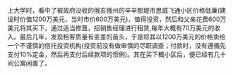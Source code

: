 上大学时，看中了被政府没收的俄亥俄州的辛辛那堤市思威飞通小区价格低廉(建设时价值1200万美元，当时市价600万美元)，值得投资，然后和父亲花费600万美元将其买下，通过适当修葺，招销售经理进行租赁,每年大概有70万美元的收入。最后几年，发现租客质量有变差的苗头，于是将其以1200万美元的价格卖给一个不谨慎的信托投资机构(投资前没有做审慎的尽职调查；付款时，没有遵循先支付10%定金，然后再支付后续款项的惯例)。其在买下概小区后，便已经有几十间公寓闲置了。